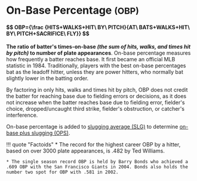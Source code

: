 # On-Base Percentage <small>(OBP)</small>

<h4>$$ OBP={\frac  {HITS+WALKS+HIT\ BY\ PITCH}{AT\ BATS+WALKS+HIT\ BY\ PITCH+SACRIFICE\ FLY}} $$</h4>

**The ratio of batter's times-on-base *(the sum of hits, walks, and times hit by pitch)* to number of plate appearances**. On-base percentage measures how frequently a batter reaches base. It first became an official MLB statistic in 1984. Traditionally, players with the best on-base percentages bat as the leadoff hitter, unless they are power hitters, who normally bat slightly lower in the batting order.

By factoring in only hits, walks and times hit by pitch, OBP does not credit the batter for reaching base due to fielding errors or decisions, as it does not increase when the batter reaches base due to fielding error, fielder's choice, dropped/uncaught third strike, fielder's obstruction, or catcher's interference.

On-base percentage is added to [slugging average (SLG)](/hitting/slg/) to determine [on-base plus slugging (OPS)](/hitting/ops/).

!!! quote "Factoids"
    * The record for the highest career OBP by a hitter, based on over 3000 plate appearances, is .482 by Ted Williams.

    * The single season record OBP is held by Barry Bonds who achieved a .609 OBP with the San Francisco Giants in 2004. Bonds also holds the number two spot for OBP with .581 in 2002.
